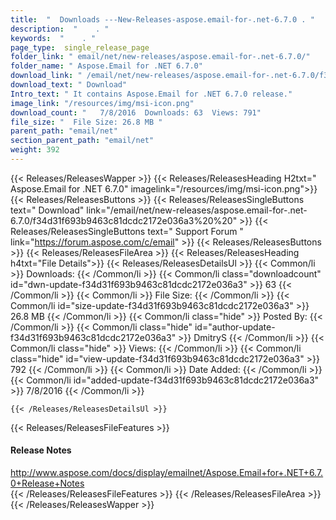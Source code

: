 ```yaml
---
title:  "  Downloads ---New-Releases-aspose.email-for-.net-6.7.0 . " 
description:  "    . " 
keywords:  "    . " 
page_type:  single_release_page
folder_link: " email/net/new-releases/aspose.email-for-.net-6.7.0/"
folder_name: " Aspose.Email for .NET 6.7.0"
download_link: " /email/net/new-releases/aspose.email-for-.net-6.7.0/f34d31f693b9463c81dcdc2172e036a3"
download_text: " Download"
Intro_text: " It contains Aspose.Email for .NET 6.7.0 release."
image_link: "/resources/img/msi-icon.png"
download_count: "   7/8/2016  Downloads: 63  Views: 791"
file_size: "  File Size: 26.8 MB "
parent_path: "email/net"
section_parent_path: "email/net"
weight: 392
---
```


{{< Releases/ReleasesWapper >}}
  {{< Releases/ReleasesHeading H2txt=" Aspose.Email for .NET 6.7.0" imagelink="/resources/img/msi-icon.png">}}
  {{< Releases/ReleasesButtons >}}
    {{< Releases/ReleasesSingleButtons text=" Download" link="/email/net/new-releases/aspose.email-for-.net-6.7.0/f34d31f693b9463c81dcdc2172e036a3%20%20" >}}
    {{< Releases/ReleasesSingleButtons text=" Support Forum " link="https://forum.aspose.com/c/email" >}}
  {{< Releases/ReleasesButtons >}}
  {{< Releases/ReleasesFileArea >}}
    {{< Releases/ReleasesHeading h4txt="File Details">}}
    {{< Releases/ReleasesDetailsUl >}}
            {{< Common/li  >}} Downloads: {{< /Common/li >}} 
      {{< Common/li class="downloadcount" id="dwn-update-f34d31f693b9463c81dcdc2172e036a3" >}} 63 {{< /Common/li >}} 
      {{< Common/li  >}} File Size: {{< /Common/li >}} 
      {{< Common/li id="size-update-f34d31f693b9463c81dcdc2172e036a3" >}} 26.8 MB {{< /Common/li >}} 
      {{< Common/li  class="hide" >}} Posted By: {{< /Common/li >}} 
      {{< Common/li class="hide" id="author-update-f34d31f693b9463c81dcdc2172e036a3" >}} DmitryS {{< /Common/li >}} 
      {{< Common/li class="hide"  >}} Views: {{< /Common/li >}} 
      {{< Common/li class="hide" id="view-update-f34d31f693b9463c81dcdc2172e036a3" >}} 792 {{< /Common/li >}} 
      {{< Common/li  >}} Date Added: {{< /Common/li >}} 
      {{< Common/li id="added-update-f34d31f693b9463c81dcdc2172e036a3" >}} 7/8/2016 {{< /Common/li >}} 

    {{< /Releases/ReleasesDetailsUl >}}

  {{< Releases/ReleasesFileFeatures >}}
      <h4>Release Notes</h4><div><a href="http://www.aspose.com/docs/display/emailnet/Aspose.Email+for+.NET+6.7.0+Release+Notes">http://www.aspose.com/docs/display/emailnet/Aspose.Email+for+.NET+6.7.0+Release+Notes</a></div>
  {{< /Releases/ReleasesFileFeatures >}}
 {{< /Releases/ReleasesFileArea >}}
{{< /Releases/ReleasesWapper >}}


